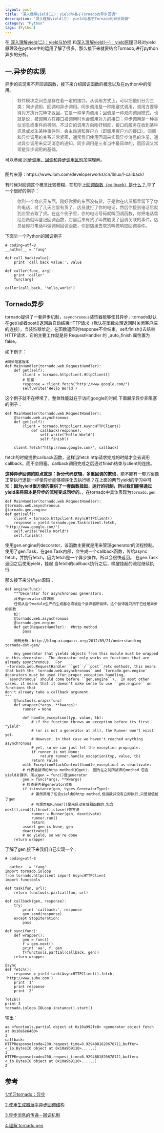 ```yaml
---
layout: post
title: "深入理解yield(三)：yield与基于Tornado的异步回调"
description: "深入理解yield(三)：yield与基于Tornado的异步回调"
category: "Python"
tags: [Python]
---
```


<p>在<a href="http://blog.beginman.cn/blog/133/"> 深入理解yield(二)：yield与协程</a> 和<a href="http://blog.beginman.cn/blog/132/">深入理解yield(一)：yield原理</a>已经对yield原理及在python中的运用了解了很多，那么接下来就要结合Tornado,进行python异步的分析。</p>

<h2>一.异步的实现</h2>

<p>异步的实现离不开回调函数，接下来介绍回调函数的概念以及在python中的使用。</p>

<blockquote>
  <p>软件模块之间总是存在着一定的接口，从调用方式上，可以把他们分为三类：同步调用、回调和异步调用。同步调用是一种阻塞式调用，调用方要等待对方执行完毕才返回，它是一种单向调用；回调是一种双向调用模式，也就是说，被调用方在接口被调用时也会调用对方的接口；异步调用是一种类似消息或事件的机制，不过它的调用方向刚好相反，接口的服务在收到某种讯息或发生某种事件时，会主动通知客户方（即调用客户方的接口）。回调和异步调用的关系非常紧密，通常我们使用回调来实现异步消息的注册，通过异步调用来实现消息的通知。同步调用是三者当中最简单的，而回调又常常是异步调用的基础，</p>
</blockquote>

<!--more-->

<p>可以参阅<a href="http://blog.csdn.net/dan_blog/article/details/7897852"> 同步调用、回调和异步调用区别</a>加深理解。</p>

<p><img src="https://www.ibm.com/developerworks/cn/linux/l-callback/images/image001.gif" alt="" /></p>

<p>图片来源：https://www.ibm.com/developerworks/cn/linux/l-callback/</p>

<p>有时候对回调这个概念比较模糊，在知乎上<a href="回调函数（callback）是什么？">回调函数（callback）是什么？</a>,举了一个很好的例子：</p>

<blockquote>
  <p>你到一个商店买东西，刚好你要的东西没有货，于是你在店员那里留下了你的电话，过了几天店里有货了，店员就打了你的电话，然后你接到电话后就到店里去取了货。在这个例子里，你的电话号码就叫回调函数，你把电话留给店员就叫登记回调函数，店里后来有货了叫做触发了回调关联的事件，店员给你打电话叫做调用回调函数，你到店里去取货叫做响应回调事件。</p>
</blockquote>

<p>下面举一个Python的回调例子</p>

<pre><code># coding=utf-8
__author__ = 'fang'

def call_back(value):
    print 'call back value:', value

def caller(func, arg):
    print 'caller'
    func(arg)

caller(call_back, 'hello,world')
</code></pre>

<h2>Tornado异步</h2>

<p>tornado提供了一套异步机制，<code>asynchronous</code>装饰器能够使其异步，tornado默认在get()或者post()返回后自动结束HTTP请求（默认在函数处理返回时关闭客户端的连接），当装饰器给定，在函数返回时response不会结束，self.finish()去结束HTTP请求，它的主要工作就是将 RequestHandler 的 _auto_finish 属性置为 false。</p>

<p>如下例子：</p>

<pre><code>#同步阻塞版本
def MainHandler(tornado.web.RequestHandler):
    def get(self):
        client = tornado.httpclient.HttpClient()
        # 阻塞
        response = client.fetch("http://www.google.com/")
        self.write('Hello World')
</code></pre>

<p>这个例子就不在啰嗦了，整体性能就在于访问google的时间.下面展示异步非阻塞的例子：</p>

<pre><code>def MainHandler(tornado.web.RequestHandler):
    @tornado.web.asynchronous
    def get(self):
        client = tornado.httpclient.AsyncHTTPClient()
            def callback(response):
                self.write("Hello World")
                self.finish()

    client.fetch("http://www.google.com/", callback)
</code></pre>

<p>fetch的时候提供callback函数，这样当fetch http请求完成的时候才会去调用callback，而不会阻塞。callback调用完成之后通过finish结束与client的连接。</p>

<p><strong>这种异步回调的缺点就是：拆分代码逻辑，多重回调的繁琐</strong>，能不能有一套方案像正常执行逻辑一样使异步能够顺序化去执行呢？在上面的两节yield的学习中可知：<strong>因为yield很方便的提供了一套函数挂起，运行的机制，所以我们能够通过yield来将原本是异步的流程变成同步的。</strong>，在tornado中具体表现为<code>tornado.gen</code>.</p>

<pre><code>def MainHandler(tornado.web.RequestHandler):
@tornado.web.asynchronous
@tornado.gen.engine
def get(self):
    client = tornado.httpclient.AsyncHTTPClient()
    response = yield tornado.gen.Task(client.fetch, "http://www.google.com/")
    self.write("Hello World")
    self.finish()
</code></pre>

<p>使用gen.engine的decorator，该函数主要就是用来管理generator的流程控制。
使用了gen.Task，在gen.Task内部，会生成一个callback函数，传给async fetch，并执行fetch，因为fetch是一个异步操作，所以会很快返回。
在gen.Task返回之后使用yield，挂起
当fetch的callback执行之后，唤醒挂起的流程继续执行.</p>

<p>那么接下来分析<code>gen</code>源码：</p>

<pre><code>def engine(func):
    """Decorator for asynchronous generators.
    异步generators装饰器
    任何从这个module生产的生成器必须被这个装饰器所装饰。这个装饰器只用于已经是异步的函数
    如：
    @tornado.web.asynchronous
    @tornado.gen.engine
    def get(RequestHandler):  #http method.
        pass

    源码分析：http://blog.xiaogaozi.org/2012/09/21/understanding-tornado-dot-gen/

    Any generator that yields objects from this module must be wrapped in this decorator.  The decorator only works on functions that are already asynchronous.  For `~tornado.web.RequestHandler```get``/``post``/etc methods, this means that both the `tornado.web.asynchronous` and `tornado.gen.engine` decorators must be used (for proper exception handling, ``asynchronous` should come before ``gen.engine``).  In most other cases, it means that it doesn't make sense to use ``gen.engine`` on functions that
don't already take a callback argument.
"""
    @functools.wraps(func)
    def wrapper(*args, **kwargs):
        runner = None

        def handle_exception(typ, value, tb):
            # if the function throws an exception before its first "yield"
            # (or is not a generator at all), the Runner won't exist yet.
            # However, in that case we haven't reached anything asynchronous
            # yet, so we can just let the exception propagate.
            if runner is not None:
                return runner.handle_exception(typ, value, tb)
            return False
        with ExceptionStackContext(handle_exception) as deactivate:
        # 代表被装饰的http method(如get)， 因为在之前所装饰的method 包含yield关键字，所以gen = func()是generator
        gen = func(*args, **kwargs)
        # 检查是否是generator对象
        if isinstance(gen, types.GeneratorType):
            # 虽然调用了包含yield的http method,但函数并没有立即执行,只是赋值给了gen
            # 可想而知Runner()是来启动生成器函数的,包含next(),send(),throw(),close()等方法
            runner = Runner(gen, deactivate)
            runner.run()
            return
        assert gen is None, gen
        deactivate()
        # no yield, so we're done
    return wrapper
</code></pre>

<p>了解了gen,接下来我们自己实现一个：</p>

<pre><code># coding=utf-8

__author__ = 'fang'
import tornado.ioloop
from tornado.httpclient import AsyncHTTPClient
import functools

def task(fun, url):
    return functools.partial(fun, url)

def callback(gen, response):
    try:
        print 'callback:', response
        gen.send(response)
    except StopIteration:
        pass

def sync(func):
    def wrapper():
        gen = func()
        f = gen.next()
        print 'aa', f, gen
        f(functools.partial(callback, gen))
    return wrapper

@sync
def fetch():
    response = yield task(AsyncHTTPClient().fetch, 'http://www.suhu.com')
    print '1'
    print response
    print '2'

fetch()
print 3
tornado.ioloop.IOLoop.instance().start()
</code></pre>

<p>输出：</p>

<pre><code>aa &lt;functools.partial object at 0x10a992fc8&gt; &lt;generator object fetch at 0x10a6e6460&gt;
3
callback:   HTTPResponse(code=200,request_time=0.9294881820678711,buffer=&lt;_io.BytesIO object at 0x10a9b9110&gt;......)
1
HTTPResponse(code=200,request_time=0.9294881820678711,buffer=&lt;_io.BytesIO object at 0x10a9b9110&gt;......)
2
</code></pre>

<h2>参考</h2>

<p><a href="http://blog.csdn.net/siddontang/article/details/18053967">1.学习tornado：异步</a></p>

<p><a href="http://www.zouyesheng.com/generator-for-async.html">2.使用生成器展平异步回调结构</a></p>

<p><a href="https://www.ibm.com/developerworks/cn/linux/l-callback/">3.异步消息的传递－回调机制</a></p>

<p><a href="http://blog.xiaogaozi.org/2012/09/21/understanding-tornado-dot-gen/">4.理解 tornado.gen</a></p>
